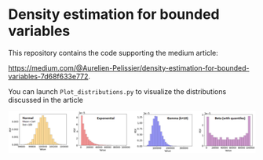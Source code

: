 # Density estimation for bounded variables

This repository contains the code supporting the medium article:

https://medium.com/@Aurelien-Pelissier/density-estimation-for-bounded-variables-7d68f633e772.

You can launch `Plot_distributions.py` to visualize the distributions discussed in the article

<p align="center">
  <img src="https://raw.githubusercontent.com/Aurelien-Pelissier/Medium/master/Arbitrarily%20distributed%20on-chain%20random%20variables/Figure1.png" width=800>
</p>

